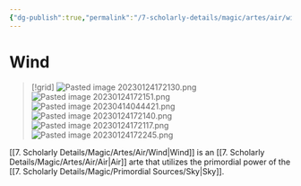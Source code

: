 ```yaml
---
{"dg-publish":true,"permalink":"/7-scholarly-details/magic/artes/air/wind/","noteIcon":""}
---
```


# Wind

>[!grid]
>![Pasted image 20230124172130.png](/img/user/x.%20Assets/Attachments/Pasted%20image%2020230124172130.png)
>![Pasted image 20230124172151.png](/img/user/x.%20Assets/Attachments/Pasted%20image%2020230124172151.png)
>![Pasted image 20230414044421.png](/img/user/x.%20Assets/Attachments/Pasted%20image%2020230414044421.png)
>![Pasted image 20230124172140.png](/img/user/x.%20Assets/Attachments/Pasted%20image%2020230124172140.png)
>![Pasted image 20230124172117.png](/img/user/x.%20Assets/Attachments/Pasted%20image%2020230124172117.png)
>![Pasted image 20230124172245.png](/img/user/x.%20Assets/Attachments/Pasted%20image%2020230124172245.png)

[[7. Scholarly Details/Magic/Artes/Air/Wind\|Wind]] is an [[7. Scholarly Details/Magic/Artes/Air/Air\|Air]] arte that utilizes the primordial power of the [[7. Scholarly Details/Magic/Primordial Sources/Sky\|Sky]].